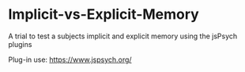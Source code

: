 # Implicit-vs-Explicit-Memory
A trial to test a subjects implicit and explicit memory using the jsPsych plugins

Plug-in use:
https://www.jspsych.org/
